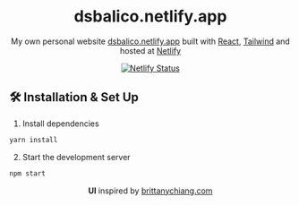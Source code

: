 
<h1 align="center">
	dsbalico.netlify.app
</h1>

<p align="center">
	My own personal website 
	<a href="https://dsbalico.netlify.app" target="_blank">dsbalico.netlify.app</a> built with 
	<a href="https://reactjs.org/" target="_blank">React</a>, 
	<a href="https://tailwindcss.com/" target="_blank">Tailwind</a> and hosted at 
	<a href="https://www.netlify.com/" target="_blank">Netlify</a> 
</p>

<p align="center">
	<a href="https://app.netlify.com/sites/dsbalico/deploys" target="_blank">
		<img src="https://api.netlify.com/api/v1/badges/ce8352c7-4825-470d-9970-5de0bf07dddd/deploy-status" alt="Netlify Status" />
	</a>
</p>

##  🛠 Installation & Set Up

1. Install dependencies
```sh
yarn install
```

2. Start the development server
```sh
npm start
```

<p align="center"><b>UI</b> inspired by <a href="brittanychiang.com" target="_blank">brittanychiang.com</a></p>
